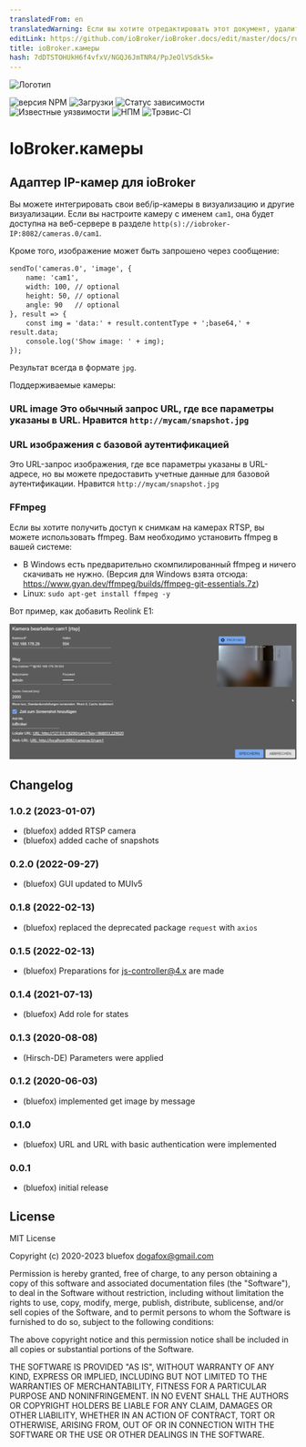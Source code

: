 ```yaml
---
translatedFrom: en
translatedWarning: Если вы хотите отредактировать этот документ, удалите поле «translationFrom», в противном случае этот документ будет снова автоматически переведен
editLink: https://github.com/ioBroker/ioBroker.docs/edit/master/docs/ru/adapterref/iobroker.cameras/README.md
title: ioBroker.камеры
hash: 7dDTSTOHUkH6f4vfxV/NGQJ6JmTNR4/PpJeOlVSdk5k=
---
```

![Логотип](../../../en/adapterref/iobroker.cameras/admin/cameras.png)

![версия NPM](http://img.shields.io/npm/v/iobroker.cameras.svg)
![Загрузки](https://img.shields.io/npm/dm/iobroker.cameras.svg)
![Статус зависимости](https://img.shields.io/david/ioBroker/iobroker.cameras.svg)
![Известные уязвимости](https://snyk.io/test/github/ioBroker/ioBroker.cameras/badge.svg)
![НПМ](https://nodei.co/npm/iobroker.cameras.png?downloads=true)
![Трэвис-CI](http://img.shields.io/travis/ioBroker/ioBroker.cameras/master.svg)

# IoBroker.камеры
## Адаптер IP-камер для ioBroker
Вы можете интегрировать свои веб/ip-камеры в визуализацию и другие визуализации.
Если вы настроите камеру с именем `cam1`, она будет доступна на веб-сервере в разделе `http(s)://iobroker-IP:8082/cameras.0/cam1`.

Кроме того, изображение может быть запрошено через сообщение:

```
sendTo('cameras.0', 'image', {
    name: 'cam1',
    width: 100, // optional
    height: 50, // optional
    angle: 90   // optional
}, result => {
    const img = 'data:' + result.contentType + ';base64,' + result.data;
    console.log('Show image: ' + img);
});
```

Результат всегда в формате `jpg`.

Поддерживаемые камеры:

### URL image Это обычный запрос URL, где все параметры указаны в URL. Нравится `http://mycam/snapshot.jpg`
### URL изображения с базовой аутентификацией
Это URL-запрос изображения, где все параметры указаны в URL-адресе, но вы можете предоставить учетные данные для базовой аутентификации. Нравится `http://mycam/snapshot.jpg`

### FFmpeg
Если вы хотите получить доступ к снимкам на камерах RTSP, вы можете использовать ffmpeg. Вам необходимо установить ffmpeg в вашей системе:

- В Windows есть предварительно скомпилированный ffmpeg и ничего скачивать не нужно. (Версия для Windows взята отсюда: https://www.gyan.dev/ffmpeg/builds/ffmpeg-git-essentials.7z)
- Linux: `sudo apt-get install ffmpeg -y`

Вот пример, как добавить Reolink E1:

![rtsp](../../../en/adapterref/iobroker.cameras/img/rtsp.png)

<!-- Заполнитель для следующей версии (в начале строки):

### **В РАБОТЕ** -->

## Changelog
### 1.0.2 (2023-01-07)
* (bluefox) added RTSP camera
* (bluefox) added cache of snapshots

### 0.2.0 (2022-09-27)
* (bluefox) GUI updated to MUIv5

### 0.1.8 (2022-02-13)
* (bluefox) replaced the deprecated package `request` with `axios`

### 0.1.5 (2022-02-13)
* (bluefox) Preparations for js-controller@4.x are made

### 0.1.4 (2021-07-13)
* (bluefox) Add role for states

### 0.1.3 (2020-08-08)
* (Hirsch-DE) Parameters were applied

### 0.1.2 (2020-06-03)
* (bluefox) implemented get image by message

### 0.1.0
* (bluefox) URL and URL with basic authentication were implemented

### 0.0.1
* (bluefox) initial release

## License
MIT License

Copyright (c) 2020-2023 bluefox <dogafox@gmail.com>

Permission is hereby granted, free of charge, to any person obtaining a copy
of this software and associated documentation files (the "Software"), to deal
in the Software without restriction, including without limitation the rights
to use, copy, modify, merge, publish, distribute, sublicense, and/or sell
copies of the Software, and to permit persons to whom the Software is
furnished to do so, subject to the following conditions:

The above copyright notice and this permission notice shall be included in all
copies or substantial portions of the Software.

THE SOFTWARE IS PROVIDED "AS IS", WITHOUT WARRANTY OF ANY KIND, EXPRESS OR
IMPLIED, INCLUDING BUT NOT LIMITED TO THE WARRANTIES OF MERCHANTABILITY,
FITNESS FOR A PARTICULAR PURPOSE AND NONINFRINGEMENT. IN NO EVENT SHALL THE
AUTHORS OR COPYRIGHT HOLDERS BE LIABLE FOR ANY CLAIM, DAMAGES OR OTHER
LIABILITY, WHETHER IN AN ACTION OF CONTRACT, TORT OR OTHERWISE, ARISING FROM,
OUT OF OR IN CONNECTION WITH THE SOFTWARE OR THE USE OR OTHER DEALINGS IN THE
SOFTWARE.